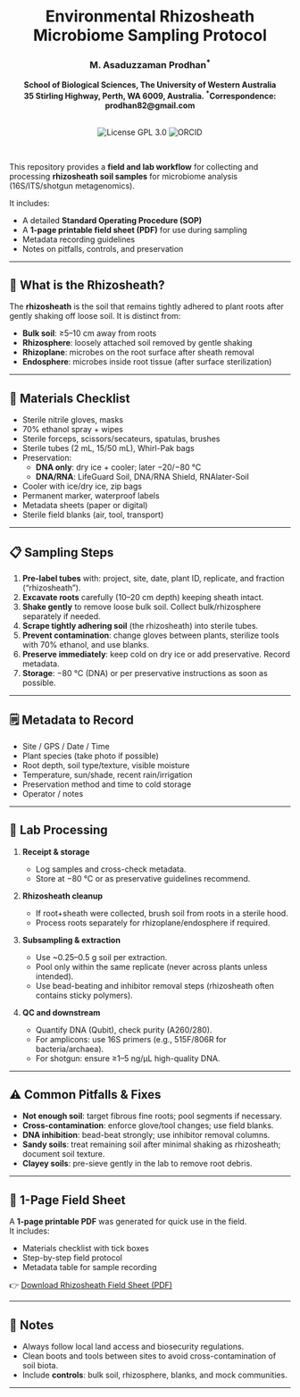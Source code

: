 <h1 align="center">Environmental Rhizosheath Microbiome Sampling Protocol</h1>


<h3 align="center">M. Asaduzzaman Prodhan<sup>*</sup> </h3>


<div align="center"><b> School of Biological Sciences, The University of Western Australia </b></div>


<div align="center"><b> 35 Stirling Highway, Perth, WA 6009, Australia. <sup>*</sup>Correspondence: prodhan82@gmail.com </b></div>


<br />


<p align="center">
  <a href="https://github.com/asadprodhan/How-to-automatically-download-reads-from-the-NCBI-SRA/tree/main#GPL-3.0-1-ov-file"><img src="https://img.shields.io/badge/License-GPL%203.0-yellow.svg" alt="License GPL 3.0" style="display: inline-block;"></a>
  <a href="https://orcid.org/0000-0002-1320-3486"><img src="https://img.shields.io/badge/ORCID-green?style=flat-square&logo=ORCID&logoColor=white" alt="ORCID" style="display: inline-block;"></a>
</p>


<br />


This repository provides a **field and lab workflow** for collecting and processing **rhizosheath soil samples** for microbiome analysis (16S/ITS/shotgun metagenomics).  

It includes:
- A detailed **Standard Operating Procedure (SOP)**
- A **1-page printable field sheet (PDF)** for use during sampling
- Metadata recording guidelines
- Notes on pitfalls, controls, and preservation

---

## 🌱 What is the Rhizosheath?

The **rhizosheath** is the soil that remains tightly adhered to plant roots after gently shaking off loose soil. It is distinct from:

- **Bulk soil**: ≥5–10 cm away from roots  
- **Rhizosphere**: loosely attached soil removed by gentle shaking  
- **Rhizoplane**: microbes on the root surface after sheath removal  
- **Endosphere**: microbes inside root tissue (after surface sterilization)  

---

## 🧰 Materials Checklist

- Sterile nitrile gloves, masks  
- 70% ethanol spray + wipes  
- Sterile forceps, scissors/secateurs, spatulas, brushes  
- Sterile tubes (2 mL, 15/50 mL), Whirl-Pak bags  
- Preservation:  
  - **DNA only**: dry ice + cooler; later −20/−80 °C  
  - **DNA/RNA**: LifeGuard Soil, DNA/RNA Shield, RNAlater-Soil  
- Cooler with ice/dry ice, zip bags  
- Permanent marker, waterproof labels  
- Metadata sheets (paper or digital)  
- Sterile field blanks (air, tool, transport)  

---

## 📋 Sampling Steps

1. **Pre-label tubes** with: project, site, date, plant ID, replicate, and fraction (“rhizosheath”).  
2. **Excavate roots** carefully (10–20 cm depth) keeping sheath intact.  
3. **Shake gently** to remove loose bulk soil. Collect bulk/rhizosphere separately if needed.  
4. **Scrape tightly adhering soil** (the rhizosheath) into sterile tubes.  
5. **Prevent contamination**: change gloves between plants, sterilize tools with 70% ethanol, and use blanks.  
6. **Preserve immediately**: keep cold on dry ice or add preservative. Record metadata.  
7. **Storage**: −80 °C (DNA) or per preservative instructions as soon as possible.  

---

## 🗒️ Metadata to Record

- Site / GPS / Date / Time  
- Plant species (take photo if possible)  
- Root depth, soil type/texture, visible moisture  
- Temperature, sun/shade, recent rain/irrigation  
- Preservation method and time to cold storage  
- Operator / notes  

---

## 🧪 Lab Processing

1. **Receipt & storage**  
   - Log samples and cross-check metadata.  
   - Store at −80 °C or as preservative guidelines recommend.  

2. **Rhizosheath cleanup**  
   - If root+sheath were collected, brush soil from roots in a sterile hood.  
   - Process roots separately for rhizoplane/endosphere if required.  

3. **Subsampling & extraction**  
   - Use ~0.25–0.5 g soil per extraction.  
   - Pool only within the same replicate (never across plants unless intended).  
   - Use bead-beating and inhibitor removal steps (rhizosheath often contains sticky polymers).  

4. **QC and downstream**  
   - Quantify DNA (Qubit), check purity (A260/280).  
   - For amplicons: use 16S primers (e.g., 515F/806R for bacteria/archaea).  
   - For shotgun: ensure ≥1–5 ng/µL high-quality DNA.  

---

## ⚠️ Common Pitfalls & Fixes

- **Not enough soil**: target fibrous fine roots; pool segments if necessary.  
- **Cross-contamination**: enforce glove/tool changes; use field blanks.  
- **DNA inhibition**: bead-beat strongly; use inhibitor removal columns.  
- **Sandy soils**: treat remaining soil after minimal shaking as rhizosheath; document soil texture.  
- **Clayey soils**: pre-sieve gently in the lab to remove root debris.  

---

## 📄 1-Page Field Sheet

A **1-page printable PDF** was generated for quick use in the field.  
It includes:
- Materials checklist with tick boxes  
- Step-by-step field protocol  
- Metadata table for sample recording  

👉 [Download Rhizosheath Field Sheet (PDF)](https://github.com/asadprodhan/Rhizosheath_Microbiome_Sampling_Protocol/blob/main/rhizosheath_sampling_field_sheet.pdf)  

---

## 📌 Notes

- Always follow local land access and biosecurity regulations.  
- Clean boots and tools between sites to avoid cross-contamination of soil biota.  
- Include **controls**: bulk soil, rhizosphere, blanks, and mock communities.  

---

